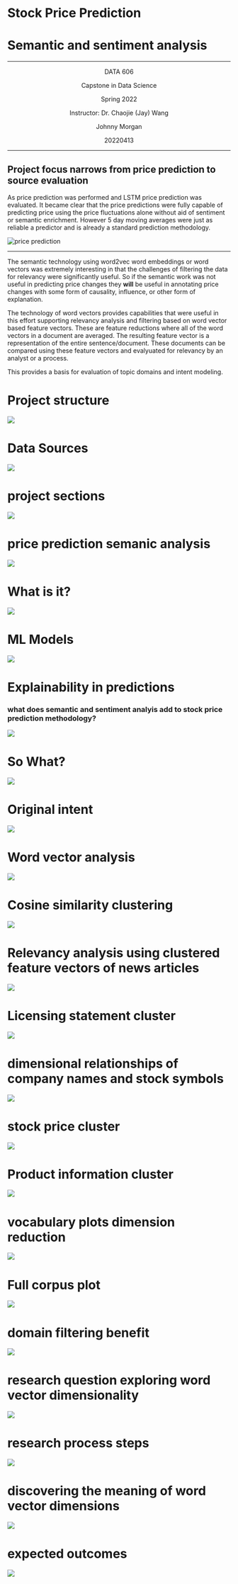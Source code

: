 # Stock Price Prediction

# Semantic and sentiment analysis

---
<p align=center>
DATA 606
<p align=center>
	Capstone in Data Science
<p align=center>
	Spring 2022
<p align=center>
	Instructor: 	Dr. Chaojie (Jay) Wang	
<p align=center>
	Johnny Morgan
<p align=center>
	20220413
</p>

---
## Project focus narrows from price prediction to source evaluation

As price prediction was performed and LSTM price prediction was evaluated.  It became clear that the price predictions were fully capable of predicting price using the price fluctuations alone without aid of sentiment or semantic enrichment.  However 5 day moving averages were just as reliable a predictor and is already a standard prediction methodology.  

![price prediction](stock_price_prediction.PNG "title")

---

The semantic technology using word2vec word embeddings or word vectors was extremely interesting in that the challenges of filtering the data for relevancy were significantly useful. So if the semantic work was not useful in predicting price changes they __will__ be useful in annotating price changes with some form of causality, influence, or other form of explanation.

The technology of word vectors provides capabilities that were useful in this effort supporting relevancy analysis and filtering based on word vector based feature vectors.  These are feature reductions where all of the word vectors in a document are averaged.  The resulting feature vector is a representation of the entire sentence/document.  These documents can be compared using these feature vectors and evalyuated for relevancy by an analyst or a process. 

This provides a basis for evaluation of topic domains and intent modeling.  

# Project structure
![](project_structure.PNG)
# Data Sources
![](data_sources_slide.PNG)
# project sections
![](project_sections_slide.PNG)
# price prediction semanic analysis
![](price_prediction_semantic_analysis_slide.PNG)
# What is it?
![](what_is_it_slide.PNG)
# ML Models
![](ml_models_slide.PNG)

# Explainability in predictions 
### what does semantic and sentiment analyis add to stock price prediction methodology?

![](stock_price_prediction.PNG)

# So What?
![](so_what_slide.PNG)

# Original intent
![](original_intent_slide.PNG)
# Word vector analysis
![](word_vector_slide.PNG)
# Cosine similarity clustering
![](cosine_similarity_slide.PNG)
# Relevancy analysis using clustered feature vectors of news articles
![](part_of_relevancy_analysis_slide.PNG)
# Licensing statement cluster
![](licensing_statements_slide.PNG)
# dimensional relationships of company names and stock symbols
![](dimensional_relationships_company_stock_names_symbols.PNG)
# stock price cluster
![](stock_price_cluster_slide.PNG)
# Product information cluster
![](product_information_slide.PNG)
# vocabulary plots dimension reduction
![](vocabulary_plots_dimension_reduction.PNG)
# Full corpus plot
![](full_corpus_slide.PNG)
# domain filtering benefit
![](domain_filtering_slide.PNG)
# research question exploring word vector dimensionality
![](research_question_slide.PNG)
# research process steps
![](research_process_slide.PNG)
# discovering the meaning of word vector dimensions

![](discovering_meaning_in_the_dimensions.PNG)
# expected outcomes
![](expected_outcomes.PNG)






















